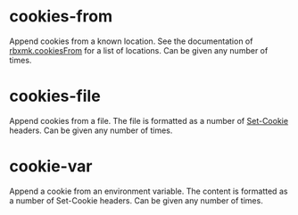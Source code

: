 # cookies-from
Append cookies from a known location. See the documentation of
[rbxmk.cookiesFrom](lib:rbxmk.cookiesFrom) for a list of locations. Can be given
any number of times.

# cookies-file
Append cookies from a file. The file is formatted as a number of
[Set-Cookie][Set-Cookie] headers. Can be given any number of times.

[Set-Cookie]: https://developer.mozilla.org/en-US/docs/Web/HTTP/Headers/Set-Cookie

# cookie-var
Append a cookie from an environment variable. The content is formatted as a
number of Set-Cookie headers. Can be given any number of times.
